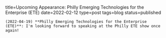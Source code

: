 
title=Upcoming Appearance: Philly Emerging Technologies for the Enterprise (ETE)
date=2022-02-12
type=post
tags=blog
status=published
~~~~~~
(2022-04-19) **Philly Emerging Technologies for the Enterprise (ETE)**: I'm looking forward to speaking at the Philly ETE show once again! 
            